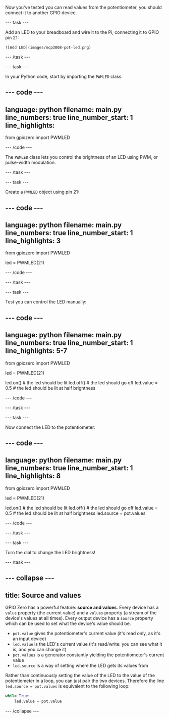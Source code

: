Now you've tested you can read values from the potentiometer, you should connect it to another GPIO device.

--- task ---

Add an LED to your breadboard and wire it to the Pi, connecting it to GPIO pin 21:

    ![Add LED](images/mcp3008-pot-led.png)

--- /task ---

--- task ---

In your Python code, start by importing the `PWMLED` class:

--- code ---
---
language: python
filename: main.py
line_numbers: true
line_number_start: 1
line_highlights:
---
from gpiozero import PWMLED

--- /code ---

The `PWMLED` class lets you control the brightness of an LED using PWM, or pulse-width modulation.

--- /task ---

--- task ---

Create a `PWMLED` object using pin 21:

--- code ---
---
language: python
filename: main.py
line_numbers: true
line_number_start: 1
line_highlights: 3
---
from gpiozero import PWMLED

led = PWMLED(21)

--- /code ---

--- /task ---

--- task ---

Test you can control the LED manually:

--- code ---
---
language: python
filename: main.py
line_numbers: true
line_number_start: 1
line_highlights: 5-7
---
from gpiozero import PWMLED

led = PWMLED(21)

led.on()  # the led should be lit
led.off()  # the led should go off
led.value = 0.5  # the led should be lit at half brightness

--- /code ---

--- /task ---

--- task ---

Now connect the LED to the potentiometer:

--- code ---
---
language: python
filename: main.py
line_numbers: true
line_number_start: 1
line_highlights: 8
---
from gpiozero import PWMLED

led = PWMLED(21)

led.on()  # the led should be lit
led.off()  # the led should go off
led.value = 0.5  # the led should be lit at half brightness
led.source = pot.values

--- /code ---

--- /task ---

--- task ---

Turn the dial to change the LED brightness!

--- /task ---


--- collapse ---
---
title: Source and values
---

GPIO Zero has a powerful feature: **source and values**. Every device has a `value` property (the current value) and a `values` property (a stream of the device's values at all times). Every output device has a `source` property which can be used to set what the device's value should be.

- `pot.value` gives the potentiometer's current value (it's read only, as it's an input device)
- `led.value` is the LED's current value (it's read/write: you can see what it is, and you can change it)
- `pot.values` is a generator constantly yielding the potentiometer's current value
- `led.source` is a way of setting where the LED gets its values from

Rather than continuously setting the value of the LED to the value of the potentiometer in a loop, you can just pair the two devices. Therefore the line `led.source = pot.values` is equivalent to the following loop:


```python
while True:
    led.value = pot.value

```

--- /collapse ---

